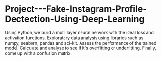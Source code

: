 # Project---Fake-Instagram-Profile-Dectection-Using-Deep-Learning

Using Python, we build a multi layer neural network with the ideal loss and activation functions. Exploratory data analysis using libraries such as numpy, seaborn, pandas and sci-kit. Assess the performance of the trained model. Calculate and analyse to see if it's overfitting or underfitting. Finally, come up with a confusion matrix.
